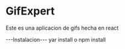 # GifExpert

Este es una aplicacion de gifs hecha en react

---Instalacion---
yar install o npm install